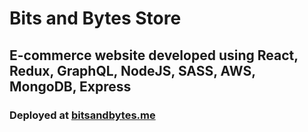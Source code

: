 # Bits and Bytes Store

## E-commerce website developed using React, Redux, GraphQL, NodeJS, SASS, AWS, MongoDB, Express

### Deployed at [bitsandbytes.me](https://bitsandbytes.me)


